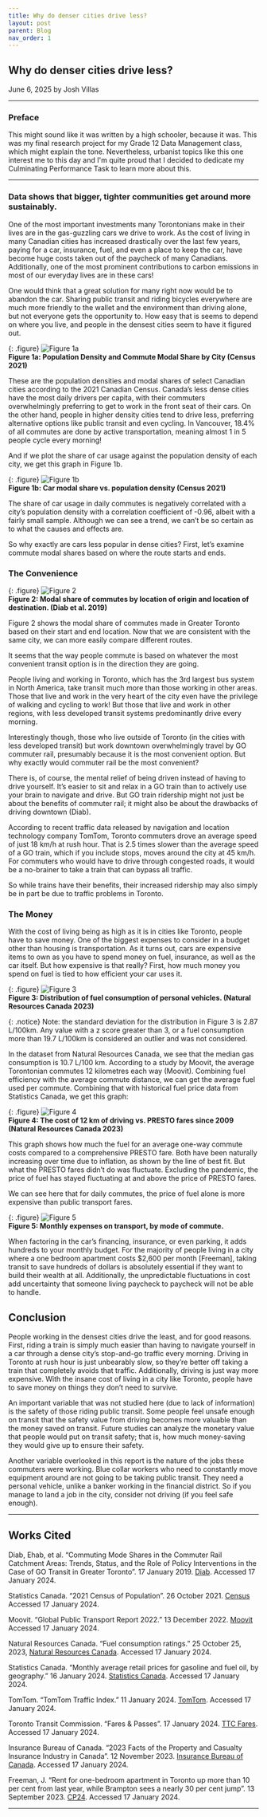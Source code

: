 ```yaml
---
title: Why do denser cities drive less?
layout: post
parent: Blog
nav_order: 1
---
```


## Why do denser cities drive less?
June 6, 2025 by Josh Villas

---

### Preface
This might sound like it was written by a high schooler, because it was. This was my final research project for my Grade 12 Data Management class, which might explain the tone. Nevertheless, urbanist topics like this one interest me to this day and I'm quite proud that I decided to dedicate my Culminating Performance Task to learn more about this.

---

### Data shows that bigger, tighter communities get around more sustainably.

One of the most important investments many Torontonians make in their lives are in the gas-guzzling cars we drive to work. As the cost of living in many Canadian cities has increased drastically over the last few years, paying for a car, insurance, fuel, and even a place to keep the car, have become huge costs taken out of the paycheck of many Canadians. Additionally, one of the most prominent contributions to carbon emissions in most of our everyday lives are in these cars!

One would think that a great solution for many right now would be to abandon the car. Sharing public transit and riding bicycles everywhere are much more friendly to the wallet and the environment than driving alone, but not everyone gets the opportunity to. How easy that is seems to depend on where you live, and people in the densest cities seem to have it figured out.

{: .figure}
![Figure 1a](../assets/images/city_figure1a.png) \
**Figure 1a: Population Density and Commute Modal Share by City (Census 2021)**

These are the population densities and modal shares of select Canadian cities according to the 2021 Canadian Census. Canada’s less dense cities have the most daily drivers per capita, with their commuters overwhelmingly preferring to get to work in the front seat of their cars. On the other hand, people in higher density cities tend to drive less, preferring alternative options like public transit and even cycling. In Vancouver, 18.4% of all commutes are done by active transportation, meaning almost 1 in 5 people cycle every morning!

And if we plot the share of car usage against the population density of each city, we get this graph in Figure 1b.

{: .figure}
![Figure 1b](../assets/images/city_figure1b.png) \
**Figure 1b: Car modal share vs. population density (Census 2021)**

The share of car usage in daily commutes is negatively correlated with a city’s population density with a correlation coefficient of -0.96, albeit with a fairly small sample. Although we can see a trend, we can’t be so certain as to what the causes and effects are.

So why exactly are cars less popular in dense cities? First, let’s examine commute modal shares based on where the route starts and ends.

### The Convenience

{: .figure}
![Figure 2](../assets/images/city_figure2.png) \
**Figure 2: Modal share of commutes by location of origin and location of destination. (Diab et al. 2019)**

Figure 2 shows the modal share of commutes made in Greater Toronto based on their start and end location. Now that we are consistent with the same city, we can more easily compare different routes.

It seems that the way people commute is based on whatever the most convenient transit option is in the direction they are going.

People living and working in Toronto, which has the 3rd largest bus system in North America, take transit much more than those working in other areas. Those that live and work in the very heart of the city even have the privilege of walking and cycling to work! But those that live and work in other regions, with less developed transit systems predominantly drive every morning.

Interestingly though, those who live outside of Toronto (in the cities with less developed transit) but work downtown overwhelmingly travel by GO commuter rail, presumably because it is the most convenient option. But why exactly would commuter rail be the most convenient?

There is, of course, the mental relief of being driven instead of having to drive yourself. It’s easier to sit and relax in a GO train than to actively use your brain to navigate and drive. But GO train ridership might not just be about the benefits of commuter rail; it might also be about the drawbacks of driving downtown (Diab).

According to recent traffic data released by navigation and location technology company TomTom, Toronto commuters drove an average speed of just 18 km/h at rush hour. That is 2.5 times slower than the average speed of a GO train, which if you include stops, moves around the city at 45 km/h. For commuters who would have to drive through congested roads, it would be a no-brainer to take a train that can bypass all traffic.

So while trains have their benefits, their increased ridership may also simply be in part be due to traffic problems in Toronto.

### The Money

With the cost of living being as high as it is in cities like Toronto, people have to save money. One of the biggest expenses to consider in a budget other than housing is transportation. As it turns out, cars are expensive items to own as you have to spend money on fuel, insurance, as well as the car itself. But how expensive is that really? First, how much money you spend on fuel is tied to how efficient your car uses it.

{: .figure}
![Figure 3](../assets/images/city_figure3.png) \
**Figure 3: Distribution of fuel consumption of personal vehicles. (Natural Resources Canada 2023)**

{: .notice}
Note: the standard deviation for the distribution in Figure 3 is 2.87 L/100km. Any value with a z score greater than 3, or a fuel consumption more than 19.7 L/100km is considered an outlier and was not considered.

In the dataset from Natural Resources Canada, we see that the median gas consumption is 10.7 L/100 km. According to a study by Moovit, the average Torontonian commutes 12 kilometres each way (Moovit). Combining fuel efficiency with the average commute distance, we can get the average fuel used per commute. Combining that with historical fuel price data from Statistics Canada, we get this graph:

{: .figure}
![Figure 4](../assets/images/city_figure4.png) \
**Figure 4: The cost of 12 km of driving vs. PRESTO fares since 2009 (Natural Resources Canada 2023)**

This graph shows how much the fuel for an average one-way commute costs compared to a comprehensive PRESTO fare. Both have been naturally increasing over time due to inflation, as shown by the line of best fit. But what the PRESTO fares didn’t do was fluctuate. Excluding the pandemic, the price of fuel has stayed fluctuating at and above the price of PRESTO fares.

We can see here that for daily commutes, the price of fuel alone is more expensive than public transport fares.

{: .figure}
![Figure 5](../assets/images/city_figure5.png) \
**Figure 5: Monthly expenses on transport, by mode of commute.**

When factoring in the car’s financing, insurance, or even parking, it adds hundreds to your monthly budget. For the majority of people living in a city where a one bedroom apartment costs $2,600 per month [Freeman], taking transit to save hundreds of dollars is absolutely essential if they want to build their wealth at all. Additionally, the unpredictable fluctuations in cost add uncertainty that someone living paycheck to paycheck will not be able to handle.

## Conclusion
People working in the densest cities drive the least, and for good reasons. First, riding a train is simply much easier than having to navigate yourself in a car through a dense city’s stop-and-go traffic every morning. Driving in Toronto at rush hour is just unbearably slow, so they’re better off taking a train that completely avoids that traffic. Additionally, driving is just way more expensive. With the insane cost of living in a city like Toronto, people have to save money on things they don’t need to survive.

An important variable that was not studied here (due to lack of information) is the safety of those riding public transit. Some people feel unsafe enough on transit that the safety value from driving becomes more valuable than the money saved on transit. Future studies can analyze the monetary value that people would put on transit safety; that is, how much money-saving they would give up to ensure their safety.

Another variable overlooked in this report is the nature of the jobs these commuters were working. Blue collar workers who need to constantly move equipment around are not going to be taking public transit. They need a personal vehicle, unlike a banker working in the financial district. So if you manage to land a job in the city, consider not driving (if you feel safe enough).

---

## Works Cited

Diab, Ehab, et al. “Commuting Mode Shares in the Commuter Rail Catchment Areas: Trends, Status, and the Role of Policy Interventions in the Case of GO Transit in Greater Toronto”. 17 January 2019. [Diab]. Accessed 17 January 2024. 

Statistics Canada. “2021 Census of Population”. 26 October 2021. [Census] Accessed 17 January 2024.

Moovit. “Global Public Transport Report 2022.” 13 December 2022. [Moovit] Accessed 17 January 2024.

Natural Resources Canada. “Fuel consumption ratings.” 25 October 25, 2023, [Natural Resources Canada]. Accessed 17 January 2024.

Statistics Canada. “Monthly average retail prices for gasoline and fuel oil, by geography.” 16 January 2024. [Statistics Canada]. Accessed 17 January 2024.

TomTom. “TomTom Traffic Index.” 11 January 2024. [TomTom]. Accessed 17 January 2024.

Toronto Transit Commission. “Fares & Passes”. 17 January 2024. [TTC Fares]. Accessed 17 January 2024.

Insurance Bureau of Canada. “2023 Facts of the Property and Casualty Insurance Industry in Canada”. 12 November 2023. [Insurance Bureau of Canada]. Accessed 17 January 2024.

Freeman, J. “Rent for one-bedroom apartment in Toronto up more than 10 per cent from last year, while Brampton sees a nearly 30 per cent jump”. 13 September 2023. [CP24]. Accessed 17 January 2024.

---

[Diab]: https://www.researchgate.net/publication/330133451_Commuting_Mode_Shares_in_the_Commuter_Rail_Catchment_Areas_Trends_Status_and_the_Role_of_Policy_Interventions_in_the_Case_of_GO_Transit_in_Greater_Toronto
[Census]: https://www12.statcan.gc.ca/census-recensement/index-eng.cfm.
[Moovit]: https://moovitapp.com/insights/en/Moovit_Insights_Public_Transit_Index-countries.
[Natural Resources Canada]: https://open.canada.ca/data/en/dataset/98f1a129-f628-4ce4-b24d-6f16bf24dd64
[Statistics Canada]: https://www150.statcan.gc.ca/t1/tbl1/en/tv.action?pid=1810000101
[TomTom]: https://www.tomtom.com/traffic-index/ranking/
[TTC Fares]: https://www.ttc.ca/Fares-and-passes
[Insurance Bureau of Canada]: https://a-us.storyblok.com/f/1003207/x/487fb75d80/2023-ibc-fact-book.pdf
[CP24]: https://www.cp24.com/news/rent-for-one-bedroom-apartment-in-toronto-up-more-than-10-per-cent-from-last-year-while-brampton-sees-a-nearly-30-per-cent-jump.